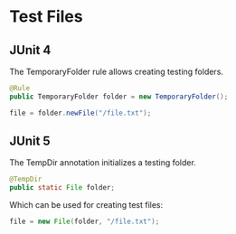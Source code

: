 # Test Files

## JUnit 4

The TemporaryFolder rule allows creating testing folders.

```java
@Rule
public TemporaryFolder folder = new TemporaryFolder();
```

```java
file = folder.newFile("/file.txt");
```

## JUnit 5

The TempDir annotation initializes a testing folder.

```java
@TempDir
public static File folder;
```

Which can be used for creating test files:

```java
file = new File(folder, "/file.txt");
```

